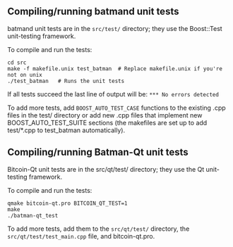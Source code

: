 Compiling/running batmand unit tests
------------------------------------

batmand unit tests are in the `src/test/` directory; they
use the Boost::Test unit-testing framework.

To compile and run the tests:

	cd src
	make -f makefile.unix test_batman  # Replace makefile.unix if you're not on unix
	./test_batman   # Runs the unit tests

If all tests succeed the last line of output will be:
`*** No errors detected`

To add more tests, add `BOOST_AUTO_TEST_CASE` functions to the existing
.cpp files in the test/ directory or add new .cpp files that
implement new BOOST_AUTO_TEST_SUITE sections (the makefiles are
set up to add test/*.cpp to test_batman automatically).


Compiling/running Batman-Qt unit tests
---------------------------------------

Bitcoin-Qt unit tests are in the src/qt/test/ directory; they
use the Qt unit-testing framework.

To compile and run the tests:

	qmake bitcoin-qt.pro BITCOIN_QT_TEST=1
	make
	./batman-qt_test

To add more tests, add them to the `src/qt/test/` directory,
the `src/qt/test/test_main.cpp` file, and bitcoin-qt.pro.
